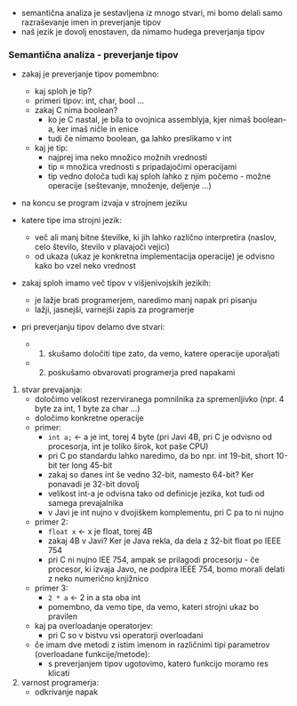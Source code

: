 - semantična analiza je sestavljena iz mnogo stvari, mi bomo delali samo razraševanje imen in preverjanje tipov
- naš jezik je dovolj enostaven, da nimamo hudega preverjanja tipov

### Semantična analiza - preverjanje tipov

- zakaj je preverjanje tipov pomembno:
	- kaj sploh je tip?
	- primeri tipov: int, char, bool ...
	- zakaj C nima boolean?
		- ko je C nastal, je bila to ovojnica assemblyja, kjer nimaš boolean-a, ker imaš ničle in enice
		- tudi če nimamo boolean, ga lahko preslikamo v int
	- kaj je tip:
		- najprej ima neko množico možnih vrednosti
		- tip $\equiv$ množica vrednosti s pripadajočimi operacijami
		- tip vedno določa tudi kaj sploh lahko z njim počemo - možne operacije (seštevanje, množenje, deljenje ...)

- na koncu se program izvaja v strojnem jeziku
- katere tipe ima strojni jezik:
	- več ali manj bitne številke, ki jih lahko različno interpretira (naslov, celo število, število v plavajoči vejici)
	- od ukaza (ukaz je konkretna implementacija operacije) je odvisno kako bo vzel neko vrednost

- zakaj sploh imamo več tipov v višjenivojskih jezikih:
	- je lažje brati programerjem, naredimo manj napak pri pisanju
	- lažji, jasnejši, varnejši zapis za programerje

- pri preverjanju tipov delamo dve stvari:
	- 1. skušamo določiti tipe zato, da vemo, katere operacije uporaljati
	- 2. poskušamo obvarovati programerja pred napakami

1. stvar prevajanja:
	- določimo velikost rezerviranega pomnilnika za spremenljivko (npr. 4 byte za int, 1 byte za char ...)
	- določimo konkretne operacije
	- primer:
		- `int a;` <- a je int, torej 4 byte (pri Javi 4B, pri C je odvisno od procesorja, int je toliko širok, kot paše CPU)
		- pri C po standardu lahko naredimo, da bo npr. int 19-bit, short 10-bit ter long 45-bit
		- zakaj so danes int še vedno 32-bit, namesto 64-bit? Ker ponavadi je 32-bit dovolj
		- velikost int-a je odvisna tako od definicje jezika, kot tudi od samega prevajalnika
		- v Javi je int nujno v dvojiškem komplementu, pri C pa to ni nujno
	- primer 2:
		- `float x` <- x je float, torej 4B
		- zakaj 4B v Javi? Ker je Java rekla, da dela z 32-bit float po IEEE 754
		- pri C ni nujno IEE 754, ampak se prilagodi procesorju - če procesor, ki izvaja Javo, ne podpira IEEE 754, bomo morali delati z neko numerično knjižnico
	- primer 3:
		- `2 * a` <- 2 in a sta oba int
		- pomembno, da vemo tipe, da vemo, kateri strojni ukaz bo pravilen
	- kaj pa overloadanje operatorjev:
		- pri C so v bistvu vsi operatorji overloadani
	- če imam dve metodi z istim imenom in različnimi tipi parametrov (overloadane funkcije/metode):
		- s preverjanjem tipov ugotovimo, katero funkcijo moramo res klicati
2. varnost programerja:
	- odkrivanje napak